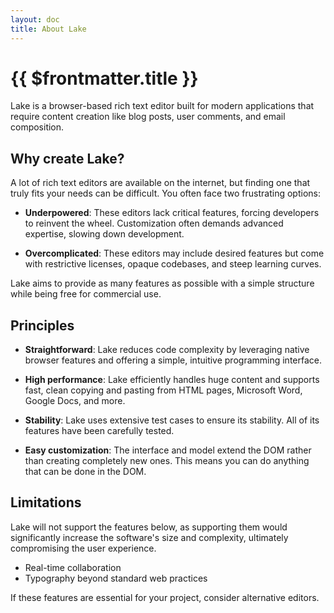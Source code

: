 ```yaml
---
layout: doc
title: About Lake
---
```


# {{ $frontmatter.title }}

Lake is a browser-based rich text editor built for modern applications that require content creation like blog posts, user comments, and email composition.

## Why create Lake?

A lot of rich text editors are available on the internet, but finding one that truly fits your needs can be difficult. You often face two frustrating options:

* **Underpowered**: These editors lack critical features, forcing developers to reinvent the wheel. Customization often demands advanced expertise, slowing down development.

* **Overcomplicated**: These editors may include desired features but come with restrictive licenses, opaque codebases, and steep learning curves.

Lake aims to provide as many features as possible with a simple structure while being free for commercial use.


## Principles

* **Straightforward**: Lake reduces code complexity by leveraging native browser features and offering a simple, intuitive programming interface.

* **High performance**: Lake efficiently handles huge content and supports fast, clean copying and pasting from HTML pages, Microsoft Word, Google Docs, and more.

* **Stability**: Lake uses extensive test cases to ensure its stability. All of its features have been carefully tested.

* **Easy customization**: The interface and model extend the DOM rather than creating completely new ones. This means you can do anything that can be done in the DOM.


## Limitations

Lake will not support the features below, as supporting them would significantly increase the software's size and complexity, ultimately compromising the user experience.

* Real-time collaboration
* Typography beyond standard web practices

If these features are essential for your project, consider alternative editors.
